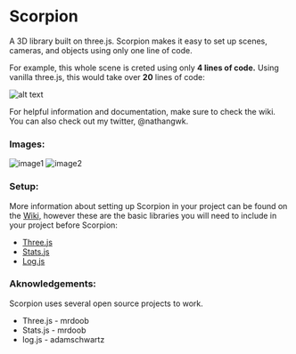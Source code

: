 # Scorpion
A 3D library built on three.js. Scorpion makes it easy to set up scenes, cameras, and objects using only one line of code.

For example, this whole scene is creted using only **4 lines of code.** Using vanilla three.js, this would take over **20** lines of code:

![alt text](https://cdn1.imggmi.com/uploads/2019/9/10/5e8f6611a5682143158ac50015cf8deb-full.png)

For helpful information and documentation, make sure to check the wiki. You can also check out my twitter, @nathangwk.

### Images:

![image1](https://cdn1.imggmi.com/uploads/2019/9/12/9df346ac14a51f5892f2f276cd841f7f-full.png)
![image2](https://camo.githubusercontent.com/b35e851745ff46d1f2713bee5be4d46077aecf98/68747470733a2f2f63646e312e696d67676d692e636f6d2f75706c6f6164732f323031392f392f31312f34333836613966386436613037353565353739323831383964653331353265342d66756c6c2e706e67)

### Setup:
More information about setting up Scorpion in your project can be found on the [Wiki,](https://github.com/smallkitten-development/Scorpion-Engine/wiki) however these are the basic libraries you will need to include in your project before Scorpion:

* [Three.js](https://github.com/mrdoob/three.js/)
* [Stats.js](https://github.com/mrdoob/stats.js/)
* [Log.js](https://github.com/adamschwartz/log)

### Aknowledgements:
Scorpion uses several open source projects to work.

* Three.js - mrdoob
* Stats.js - mrdoob
* log.js - adamschwartz
